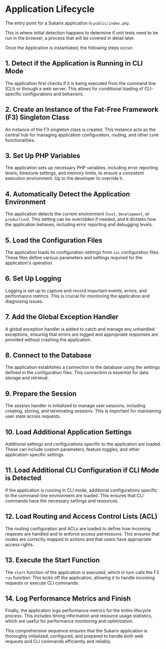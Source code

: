 # Application Lifecycle

The entry point for a Sukarix application is `public/index.php`.

This is where initial detection happens to determine if unit tests need to be run in the browser, a process that will be
covered in detail later.

Once the Application is instantiated, the following steps occur:

## 1. Detect if the Application is Running in CLI Mode

The application first checks if it is being executed from the command line (CLI) or through a web server. This allows
for conditional loading of CLI-specific configurations and behaviors.

## 2. Create an Instance of the Fat-Free Framework (F3) Singleton Class

An instance of the F3 singleton class is created. This instance acts as the central hub for managing application
configuration, routing, and other core functionalities.

## 3. Set Up PHP Variables

The application sets up necessary PHP variables, including error reporting levels, timezone settings, and memory limits,
to ensure a consistent execution environment. Up to the developer to override it.

## 4. Automatically Detect the Application Environment

The application detects the current environment (`test`, `development`, or `production`). This setting can be overridden
if needed, and it dictates how the application behaves, including error reporting and debugging levels.

## 5. Load the Configuration Files

The application loads its configuration settings from `ini` configuration files. These files define various parameters
and settings required for the application's operation.

## 6. Set Up Logging

Logging is set up to capture and record important events, errors, and performance metrics. This is crucial for
monitoring the application and diagnosing issues.

## 7. Add the Global Exception Handler

A global exception handler is added to catch and manage any unhandled exceptions, ensuring that errors are logged and
appropriate responses are provided without crashing the application.

## 8. Connect to the Database

The application establishes a connection to the database using the settings defined in the configuration files. This
connection is essential for data storage and retrieval.

## 9. Prepare the Session

The session handler is initialized to manage user sessions, including creating, storing, and terminating sessions. This
is important for maintaining user state across requests.

## 10. Load Additional Application Settings

Additional settings and configurations specific to the application are loaded. These can include custom parameters,
feature toggles, and other application-specific settings.

## 11. Load Additional CLI Configuration if CLI Mode is Detected

If the application is running in CLI mode, additional configurations specific to the command-line environment are
loaded. This ensures that CLI commands have the necessary settings and resources.

## 12. Load Routing and Access Control Lists (ACL)

The routing configuration and ACLs are loaded to define how incoming requests are handled and to enforce access
permissions. This ensures that routes are correctly mapped to actions and that users have appropriate access rights.

## 13. Execute the Start Function

The `start` function of the application is executed, which in turn calls the F3 `run` function. This kicks off the
application, allowing it to handle incoming requests or execute CLI commands.

## 14. Log Performance Metrics and Finish

Finally, the application logs performance metrics for the entire lifecycle process. This includes timing information and
resource usage statistics, which are useful for performance monitoring and optimization.

This comprehensive sequence ensures that the Sukarix application is thoroughly initialized, configured, and prepared to
handle both web requests and CLI commands efficiently and reliably.
